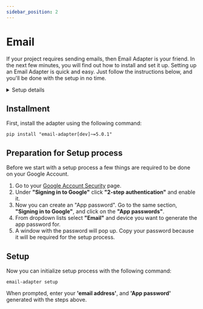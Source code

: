 ```yaml
---
sidebar_position: 2
---
```


# Email
If your project requires sending emails, then Email Adapter is your friend. In the next few minutes, you will find out
how to install and set it up. Setting up an Email Adapter is quick and easy. Just follow the instructions below, and you'll be done with the setup in no time.

<details>
  <summary>Setup details</summary>
  <div>
    <div><p><b>Environment variables:</b></p>
        <ul>
            <li>Email address to use (sender)</li>
            <li>App password of corresponding Google Account</li>
        </ul>
    </div>
    <div>
        <p><b>Installment:</b></p>
        <ul>
            <li><code>pip install "email-adapter[dev]~=5.0.1"</code></li>
        </ul>
    </div>
    <div>
        <p><b>Initialize setup:</b></p>
        <ul><li><p><code>email-adapter setup</code></p></li></ul>
    </div>
  </div>
</details>


## Installment
First, install the adapter using the following command:
```console
pip install "email-adapter[dev]~=5.0.1"
```
## Preparation for Setup process
Before we start with a setup process a few things are required to be done on your Google Account.

1. Go to your [Google Account Security](https://myaccount.google.com/security) page.
2. Under **"Signing in to Google"** click **"2-step authentication"** and enable it.
3. Now you can create an "App password". Go to the same section, **"Signing in to Google"**, and click on the **"App passwords"**.
4. From dropdown lists select **"Email"** and device you want to generate the app password for.  
5. A window with the password will pop up. Copy your password because it will be required for the setup process.

## Setup
Now you can initialize setup process with the following command:
```console
email-adapter setup
```
When prompted, enter your **'email address'**, and **'App password'** generated with the steps above.
